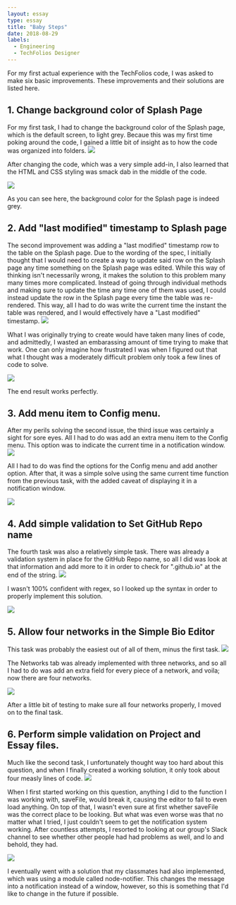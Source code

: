 ```yaml
---
layout: essay
type: essay
title: "Baby Steps"
date: 2018-08-29
labels:
  - Engineering
  - TechFolios Designer
---
```

For my first actual experience with the TechFolios code, I was asked to make six basic improvements. These improvements and their solutions are listed here.

<h2>1. Change background color of Splash Page</h2>
For my first task, I had to change the background color of the Splash page, which is the default screen, to light grey. Becaue this was my first time poking around the code, I gained a little bit of insight as to how the code was organized into folders.

<img class="ui centered image" src="https://i.imgur.com/tNLUioe.png" />

After changing the code, which was a very simple add-in, I also learned that the HTML and CSS styling was smack dab in the middle of the code.

<img class="ui centered image" src="https://i.imgur.com/dORdH5p.png" />

As you can see here, the background color for the Splash page is indeed grey.
<h2>2. Add "last modified" timestamp to Splash page</h2>
The second improvement was adding a "last modified" timestamp row to the table on the Splash page. Due to the wording of the spec, I initially thought that I would need to create a way to update said row on the Splash page any time something on the Splash page was edited. While this way of thinking isn't necessarily wrong, it makes the solution to this problem many many times more complicated. Instead of going through individual methods and making sure to update the time any time one of them was used, I could instead update the row in the Splash page every time the table was re-rendered. This way, all I had to do was write the current time the instant the table was rendered, and I would effectively have a "Last modified" timestamp.

<img class="ui centered image" src="https://i.imgur.com/zdR0RVi.png" />

What I was originally trying to create would have taken many lines of code, and admittedly, I wasted an embarassing amount of time trying to make that work. One can only imagine how frustrated I was when I figured out that what I thought was a moderately difficult problem only took a few lines of code to solve.

<img class="ui centered image" src="https://i.imgur.com/VCSmHoT.png" />

The end result works perfectly.
<h2>3. Add menu item to Config menu.</h2>
After my perils solving the second issue, the third issue was certainly a sight for sore eyes. All I had to do was add an extra menu item to the Config menu. This option was to indicate the current time in a notification window.

<img class="ui centered image" src="https://i.imgur.com/tPLbMAF.png" />

All I had to do was find the options for the Config menu and add another option. After that, it was a simple solve using the same current time function from the previous task, with the added caveat of displaying it in a notification window.

<img class="ui centered image" src="https://i.imgur.com/YetNCDh.png" />

<h2>4. Add simple validation to Set GitHub Repo name</h2>
The fourth task was also a relatively simple task. There was already a validation system in place for the GitHub Repo name, so all I did was look at that information and add more to it in order to check for ".github.io" at the end of the string.

<img class="ui centered image" src="https://i.imgur.com/VHKOeCc.png" />

I wasn't 100% confident with regex, so I looked up the syntax in order to properly implement this solution.

<img class="ui centered image" src="https://i.imgur.com/od9ifTS.png" />

<h2>5. Allow four networks in the Simple Bio Editor</h2>
This task was probably the easiest out of all of them, minus the first task. 

<img class="ui centered image" src="https://i.imgur.com/01u31zQ.png" />

The Networks tab was already implemented with three networks, and so all I had to do was add an extra field for every piece of a network, and voila; now there are four networks.

<img class="ui centered image" src="https://i.imgur.com/Pry0YOE.png" />

After a little bit of testing to make sure all four networks properly, I moved on to the final task.
<h2>6. Perform simple validation on Project and Essay files.</h2>
Much like the second task, I unfortunately thought way too hard about this question, and when I finally created a working solution, it only took about four measly lines of code.

<img class="ui centered image" src="https://i.imgur.com/w4jNz3K.png" />

When I first started working on this question, anything I did to the function I was working with, saveFile, would break it, causing the editor to fail to even load anything. On top of that, I wasn't even sure at first whether saveFile was the correct place to be looking. But what was even worse was that no matter what I tried, I just couldn't seem to get the notification system working. After countless attempts, I resorted to looking at our group's Slack channel to see whether other people had had problems as well, and lo and behold, they had. 

<img class="ui centered image" src="https://i.imgur.com/E9oaU9B.png" />

I eventually went with a solution that my classmates had also implemented, which was using a module called node-notifier. This changes the message into a notification instead of a window, however, so this is something that I'd like to change in the future if possible. 